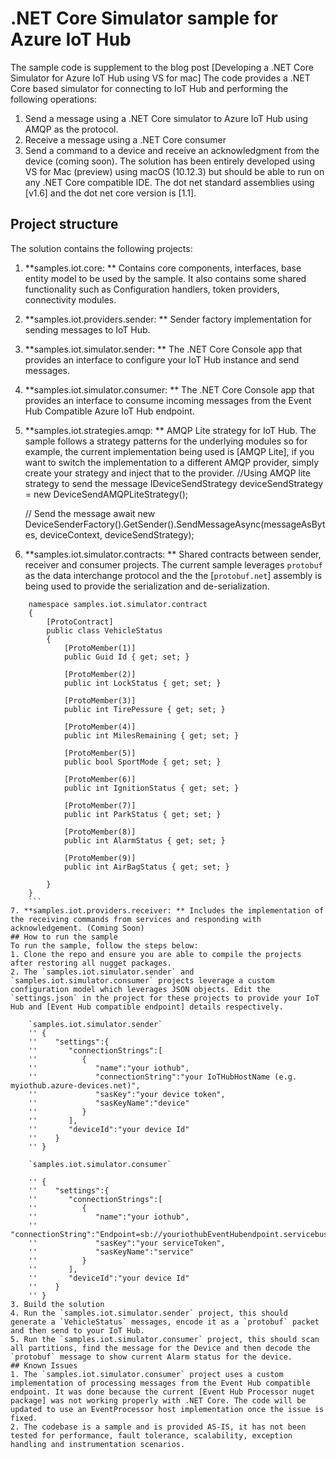 
# **.NET Core Simulator sample for Azure IoT Hub**
The sample code is supplement to the blog post [Developing a .NET Core Simulator for Azure IoT Hub using VS for mac]
The code provides a .NET Core based simulator for connecting to IoT Hub and performing the following operations:
1. Send a message using a .NET Core simulator to Azure IoT Hub using AMQP as the protocol.
2. Receive a message using a .NET Core consumer
3. Send a command to a device and receive an acknowledgment from the device (coming soon).
The solution has been entirely developed using VS for Mac (preview) using macOS (10.12.3) but should be able to run on any .NET Core compatible IDE. The dot net standard assemblies using [v1.6] and the dot net core version is [1.1].
## Project structure
The solution contains the following projects:
1. **samples.iot.core: ** Contains core components, interfaces, base entity model to be used by the sample. It also contains some shared functionality such as Configuration handlers, token providers, connectivity modules.
2.  **samples.iot.providers.sender: ** Sender factory implementation for sending messages to IoT Hub.
3. **samples.iot.simulator.sender: ** The .NET Core Console app that provides an interface to configure your IoT Hub instance and send messages.
4. **samples.iot.simulator.consumer: ** The .NET Core Console app that provides an interface to consume incoming messages from the Event Hub Compatible Azure IoT Hub endpoint. 
5. **samples.iot.strategies.amqp: ** AMQP Lite strategy for IoT Hub. The sample follows a strategy patterns for the underlying modules so for example, the current implementation being used is [AMQP Lite], if you want to switch the implementation to a different AMQP provider, simply create your strategy and inject that to the provider. 
	//Using AMQP lite strategy to send the message
	IDeviceSendStrategy deviceSendStrategy = new DeviceSendAMQPLiteStrategy();
	
	// Send the message
	await new DeviceSenderFactory().GetSender().SendMessageAsync(messageAsBytes, deviceContext, deviceSendStrategy);

6. **samples.iot.simulator.contracts: ** Shared contracts between sender, receiver and consumer projects. The current sample leverages `protobuf` as the data interchange protocol and the the [`protobuf.net`] assembly is being used to provide the serialization and de-serialization. 
```
	namespace samples.iot.simulator.contract
	{
		[ProtoContract]
		public class VehicleStatus
		{
			[ProtoMember(1)]
			public Guid Id { get; set; }
	
			[ProtoMember(2)]
			public int LockStatus { get; set; }
	
			[ProtoMember(3)]
			public int TirePessure { get; set; }
	
			[ProtoMember(4)]
			public int MilesRemaining { get; set; }
	
			[ProtoMember(5)]
			public bool SportMode { get; set; }
	
			[ProtoMember(6)]
			public int IgnitionStatus { get; set; }
	
			[ProtoMember(7)]
			public int ParkStatus { get; set; }
	
			[ProtoMember(8)]
			public int AlarmStatus { get; set; }
	
			[ProtoMember(9)]
			public int AirBagStatus { get; set; }
	
		}
	} 
	```
7. **samples.iot.providers.receiver: ** Includes the implementation of the receiving commands from services and responding with acknowledgement. (Coming Soon)
## How to run the sample
To run the sample, follow the steps below:
1. Clone the repo and ensure you are able to compile the projects after restoring all nugget packages.
2. The `samples.iot.simulator.sender` and `samples.iot.simulator.consumer` projects leverage a custom configuration model which leverages JSON objects. Edit the `settings.json` in the project for these projects to provide your IoT Hub and [Event Hub compatible endpoint] details respectively.
	
	`samples.iot.simulator.sender`
	'' {
	''    "settings":{
	''       "connectionStrings":[
	''          {
	''             "name":"your iothub",
	''             "connectionString":"your IoTHubHostName (e.g. myiothub.azure-devices.net)",
	''             "sasKey":"your device token",
	''             "sasKeyName":"device"
	''          }
	''       ],
	''       "deviceId":"your device Id"
	''    }
	'' }
	
	`samples.iot.simulator.consumer`
	
	'' {
	''    "settings":{
	''       "connectionStrings":[
	''          {
	''             "name":"your iothub",
	''             "connectionString":"Endpoint=sb://youriothubEventHubendpoint.servicebus.windows.net/",
	''             "sasKey":"your serviceToken",
	''             "sasKeyName":"service"
	''          }
	''       ],
	''       "deviceId":"your device Id"
	''    }
	'' }
3. Build the solution
4. Run the `samples.iot.simulator.sender` project, this should generate a `VehicleStatus` messages, encode it as a `protobuf` packet and then send to your IoT Hub.
5. Run the `samples.iot.simulator.consumer` project, this should scan all partitions, find the message for the Device and then decode the `protobuf` message to show current Alarm status for the device.
## Known Issues
1. The `samples.iot.simulator.consumer` project uses a custom implementation of processing messages from the Event Hub compatible endpoint. It was done because the current [Event Hub Processor nuget package] was not working properly with .NET Core. The code will be updated to use an EventProcessor host implementation once the issue is fixed.
2. The codebase is a sample and is provided AS-IS, it has not been tested for performance, fault tolerance, scalability, exception handling and instrumentation scenarios. 
